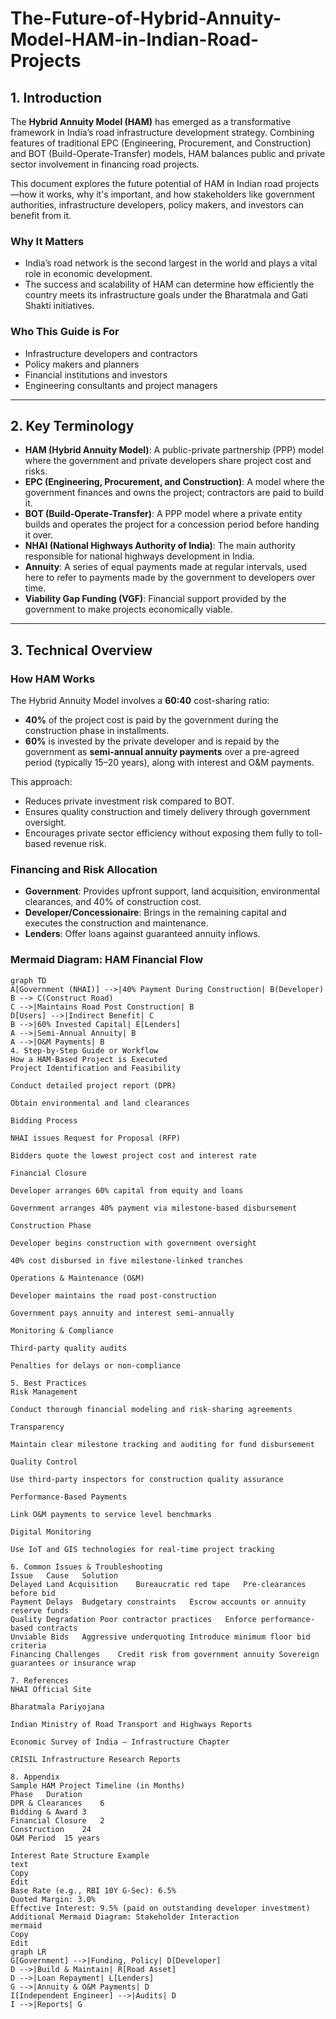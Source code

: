# The-Future-of-Hybrid-Annuity-Model-HAM-in-Indian-Road-Projects
## 1. Introduction

The **Hybrid Annuity Model (HAM)** has emerged as a transformative framework in India’s road infrastructure development strategy. Combining features of traditional EPC (Engineering, Procurement, and Construction) and BOT (Build-Operate-Transfer) models, HAM balances public and private sector involvement in financing road projects.

This document explores the future potential of HAM in Indian road projects—how it works, why it's important, and how stakeholders like government authorities, infrastructure developers, policy makers, and investors can benefit from it.

### Why It Matters
- India’s road network is the second largest in the world and plays a vital role in economic development.
- The success and scalability of HAM can determine how efficiently the country meets its infrastructure goals under the Bharatmala and Gati Shakti initiatives.

### Who This Guide is For
- Infrastructure developers and contractors  
- Policy makers and planners  
- Financial institutions and investors  
- Engineering consultants and project managers  

---

## 2. Key Terminology

- **HAM (Hybrid Annuity Model)**: A public-private partnership (PPP) model where the government and private developers share project cost and risks.
- **EPC (Engineering, Procurement, and Construction)**: A model where the government finances and owns the project; contractors are paid to build it.
- **BOT (Build-Operate-Transfer)**: A PPP model where a private entity builds and operates the project for a concession period before handing it over.
- **NHAI (National Highways Authority of India)**: The main authority responsible for national highways development in India.
- **Annuity**: A series of equal payments made at regular intervals, used here to refer to payments made by the government to developers over time.
- **Viability Gap Funding (VGF)**: Financial support provided by the government to make projects economically viable.

---

## 3. Technical Overview

### How HAM Works

The Hybrid Annuity Model involves a **60:40** cost-sharing ratio:
- **40%** of the project cost is paid by the government during the construction phase in installments.
- **60%** is invested by the private developer and is repaid by the government as **semi-annual annuity payments** over a pre-agreed period (typically 15–20 years), along with interest and O&M payments.

This approach:
- Reduces private investment risk compared to BOT.
- Ensures quality construction and timely delivery through government oversight.
- Encourages private sector efficiency without exposing them fully to toll-based revenue risk.

### Financing and Risk Allocation

- **Government**: Provides upfront support, land acquisition, environmental clearances, and 40% of construction cost.
- **Developer/Concessionaire**: Brings in the remaining capital and executes the construction and maintenance.
- **Lenders**: Offer loans against guaranteed annuity inflows.

### Mermaid Diagram: HAM Financial Flow

```mermaid
graph TD
A[Government (NHAI)] -->|40% Payment During Construction| B(Developer)
B --> C(Construct Road)
C -->|Maintains Road Post Construction| B
D[Users] -->|Indirect Benefit| C
B -->|60% Invested Capital| E[Lenders]
A -->|Semi-Annual Annuity| B
A -->|O&M Payments| B
4. Step-by-Step Guide or Workflow
How a HAM-Based Project is Executed
Project Identification and Feasibility

Conduct detailed project report (DPR)

Obtain environmental and land clearances

Bidding Process

NHAI issues Request for Proposal (RFP)

Bidders quote the lowest project cost and interest rate

Financial Closure

Developer arranges 60% capital from equity and loans

Government arranges 40% payment via milestone-based disbursement

Construction Phase

Developer begins construction with government oversight

40% cost disbursed in five milestone-linked tranches

Operations & Maintenance (O&M)

Developer maintains the road post-construction

Government pays annuity and interest semi-annually

Monitoring & Compliance

Third-party quality audits

Penalties for delays or non-compliance

5. Best Practices
Risk Management

Conduct thorough financial modeling and risk-sharing agreements

Transparency

Maintain clear milestone tracking and auditing for fund disbursement

Quality Control

Use third-party inspectors for construction quality assurance

Performance-Based Payments

Link O&M payments to service level benchmarks

Digital Monitoring

Use IoT and GIS technologies for real-time project tracking

6. Common Issues & Troubleshooting
Issue	Cause	Solution
Delayed Land Acquisition	Bureaucratic red tape	Pre-clearances before bid
Payment Delays	Budgetary constraints	Escrow accounts or annuity reserve funds
Quality Degradation	Poor contractor practices	Enforce performance-based contracts
Unviable Bids	Aggressive underquoting	Introduce minimum floor bid criteria
Financing Challenges	Credit risk from government annuity	Sovereign guarantees or insurance wrap

7. References
NHAI Official Site

Bharatmala Pariyojana

Indian Ministry of Road Transport and Highways Reports

Economic Survey of India – Infrastructure Chapter

CRISIL Infrastructure Research Reports

8. Appendix
Sample HAM Project Timeline (in Months)
Phase	Duration
DPR & Clearances	6
Bidding & Award	3
Financial Closure	2
Construction	24
O&M Period	15 years

Interest Rate Structure Example
text
Copy
Edit
Base Rate (e.g., RBI 10Y G-Sec): 6.5%
Quoted Margin: 3.0%
Effective Interest: 9.5% (paid on outstanding developer investment)
Additional Mermaid Diagram: Stakeholder Interaction
mermaid
Copy
Edit
graph LR
G[Government] -->|Funding, Policy| D[Developer]
D -->|Build & Maintain| R[Road Asset]
D -->|Loan Repayment| L[Lenders]
G -->|Annuity & O&M Payments| D
I[Independent Engineer] -->|Audits| D
I -->|Reports| G
